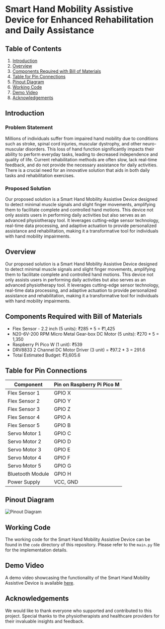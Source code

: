 # Smart Hand Mobility Assistive Device for Enhanced Rehabilitation and Daily Assistance

## Table of Contents
1. [Introduction](#introduction)
2. [Overview](#overview)
3. [Components Required with Bill of Materials](#components-required-with-bill-of-materials)
4. [Table for Pin Connections](#table-for-pin-connections)
5. [Pinout Diagram](#pinout-diagram)
6. [Working Code](#working-code)
7. [Demo Video](#demo-video)
8. [Acknowledgements](#acknowledgements)

## Introduction

### Problem Statement
Millions of individuals suffer from impaired hand mobility due to conditions such as stroke, spinal cord injuries, muscular dystrophy, and other neuro-muscular disorders. This loss of hand function significantly impacts their ability to perform everyday tasks, leading to decreased independence and quality of life. Current rehabilitation methods are often slow, lack real-time feedback, and do not provide the necessary assistance for daily activities. There is a crucial need for an innovative solution that aids in both daily tasks and rehabilitation exercises.

### Proposed Solution
Our proposed solution is a Smart Hand Mobility Assistive Device designed to detect minimal muscle signals and slight finger movements, amplifying them to facilitate complete and controlled hand motions. This device not only assists users in performing daily activities but also serves as an advanced physiotherapy tool. It leverages cutting-edge sensor technology, real-time data processing, and adaptive actuation to provide personalized assistance and rehabilitation, making it a transformative tool for individuals with hand mobility impairments.

## Overview
Our proposed solution is a Smart Hand Mobility Assistive Device designed to detect minimal muscle signals and slight finger movements, amplifying them to facilitate complete and controlled hand motions. This device not only assists users in performing daily activities but also serves as an advanced physiotherapy tool. It leverages cutting-edge sensor technology, real-time data processing, and adaptive actuation to provide personalized assistance and rehabilitation, making it a transformative tool for individuals with hand mobility impairments.

## Components Required with Bill of Materials
- Flex Sensor - 2.2 inch (5 units): ₹285 * 5 = ₹1,425
- N20-6V-200 RPM Micro Metal Gear-box DC Motor (5 units): ₹270 * 5 = 1,350
- Raspberry Pi Pico W (1 unit): ₹539
- DRV8833 2 Channel DC Motor Driver (3 unit) = ₹97.2 * 3 = 291.6
- Total Estimated Budget: ₹3,605.6

## Table for Pin Connections
| Component         | Pin on Raspberry Pi Pico M |
|-------------------|----------------------------|
| Flex Sensor 1     | GPIO X                     |
| Flex Sensor 2     | GPIO Y                     |
| Flex Sensor 3     | GPIO Z                     |
| Flex Sensor 4     | GPIO A                     |
| Flex Sensor 5     | GPIO B                     |
| Servo Motor 1     | GPIO C                     |
| Servo Motor 2     | GPIO D                     |
| Servo Motor 3     | GPIO E                     |
| Servo Motor 4     | GPIO F                     |
| Servo Motor 5     | GPIO G                     |
| Bluetooth Module  | GPIO H                     |
| Power Supply      | VCC, GND                   |

## Pinout Diagram
![Pinout Diagram](path_to_pinout_diagram)

## Working Code
The working code for the Smart Hand Mobility Assistive Device can be found in the `code` directory of this repository. Please refer to the `main.py` file for the implementation details.

## Demo Video
A demo video showcasing the functionality of the Smart Hand Mobility Assistive Device is available [here](path_to_demo_video).

## Acknowledgements
We would like to thank everyone who supported and contributed to this project. Special thanks to the physiotherapists and healthcare providers for their invaluable insights and feedback.
